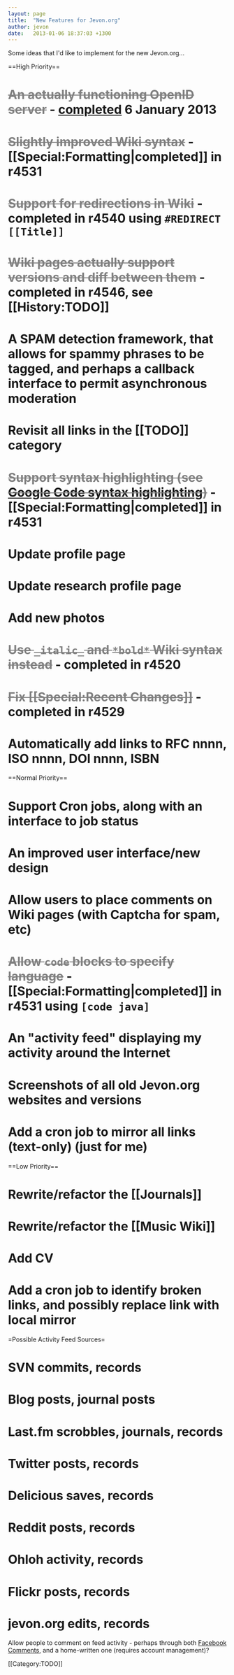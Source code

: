 ```yaml
---
layout: page
title:  "New Features for Jevon.org"
author: jevon
date:   2013-01-06 18:37:03 +1300
---
```


Some ideas that I'd like to implement for the new Jevon.org...
<style>.done { color: gray; text-decoration: line-through; }</style>

==High Priority==
# <span class="done">An actually functioning OpenID server</span> - <a href="http://journals.jevon.org/users/server/entry/20123">completed</a> 6 January 2013
# <span class="done">Slightly improved Wiki syntax</span> - [[Special:Formatting|completed]] in r4531
# <span class="done">Support for redirections in Wiki</span> - completed in r4540 using `#REDIRECT [[Title]]`
# <span class="done">Wiki pages actually support versions and diff between them</span> - completed in r4546, see [[History:TODO]]
# A SPAM detection framework, that allows for spammy phrases to be tagged, and perhaps a callback interface to permit asynchronous moderation
# Revisit all links in the [[TODO]] category
# <span class="done">Support syntax highlighting (see <a href="http://code.google.com/p/google-code-prettify/">Google Code syntax highlighting</a>)</span> - [[Special:Formatting|completed]] in r4531
# Update profile page
# Update research profile page
# Add new photos
# <span class="done">Use `_italic_` and `*bold*` Wiki syntax instead</span> - completed in r4520
# <span class="done">Fix [[Special:Recent Changes]]</span> - completed in r4529
# Automatically add links to RFC nnnn, ISO nnnn, DOI nnnn, ISBN

==Normal Priority==
# Support Cron jobs, along with an interface to job status
# An improved user interface/new design
# Allow users to place comments on Wiki pages (with Captcha for spam, etc)
# <span class="done">Allow `code` blocks to specify language</span> - [[Special:Formatting|completed]] in r4531 using `[code java]`
# An "activity feed" displaying my activity around the Internet
# Screenshots of all old Jevon.org websites and versions
# Add a cron job to mirror all links (text-only) (just for me)

==Low Priority==
# Rewrite/refactor the [[Journals]]
# Rewrite/refactor the [[Music Wiki]]
# Add CV
# Add a cron job to identify broken links, and possibly replace link with local mirror

=Possible Activity Feed Sources=
# SVN commits, records
# Blog posts, journal posts
# Last.fm scrobbles, journals, records
# Twitter posts, records
# Delicious saves, records
# Reddit posts, records
# Ohloh activity, records
# Flickr posts, records
# jevon.org edits, records

Allow people to comment on feed activity - perhaps through both <a href="https://developers.facebook.com/blog/post/472/">Facebook Comments</a>, and a home-written one (requires account management)?

[[Category:TODO]]